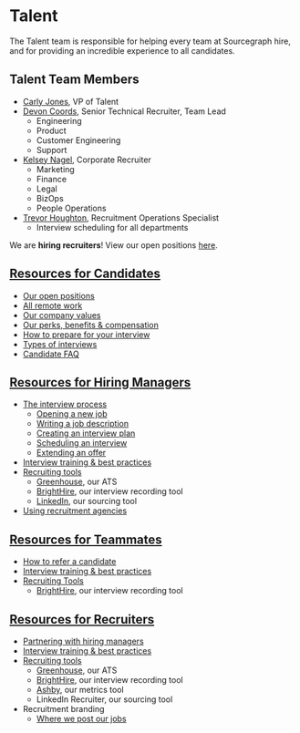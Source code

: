 # Talent

The Talent team is responsible for helping every team at Sourcegraph hire, and for providing an incredible experience to all candidates.

## Talent Team Members
- [Carly Jones](../company/team/index.md#carly-jones-she-her), VP of Talent
- [Devon Coords](../company/team/index.md#devon-coords-she-her), Senior Technical Recruiter, Team Lead
   - Engineering
   - Product
   - Customer Engineering
   - Support
- [Kelsey Nagel](../company/team/index.md#kelsey-nagel-she-her), Corporate Recruiter
   - Marketing
   - Finance
   - Legal
   - BizOps
   - People Operations
- [Trevor Houghton](../company/team/index.md#trevor-houghton-he-him), Recruitment Operations Specialist
   - Interview scheduling for all departments

We are **hiring recruiters**!  View our open positions [here](https://boards.greenhouse.io/sourcegraph91).

## [Resources for Candidates](https://about.sourcegraph.com/handbook/talent/resources_for_candidates)

- [Our open positions](https://about.sourcegraph.com/handbook/talent/resources_for_candidates#how-to-apply)
- [All remote work](https://about.sourcegraph.com/handbook/talent/resources_for_candidates#all-remote-work)
- [Our company values](https://about.sourcegraph.com/handbook/talent/resources_for_candidates#our-company-values)
- [Our perks, benefits & compensation](https://about.sourcegraph.com/handbook/talent/resources_for_candidates#benefits-and-perks)
- [How to prepare for your interview](https://about.sourcegraph.com/handbook/talent/how_to_prepare_for_candidates)
- [Types of interviews](https://about.sourcegraph.com/handbook/talent/types_of_interviews)
- [Candidate FAQ](https://about.sourcegraph.com/handbook/talent/resources_for_candidates#candidate-faq)  

## [Resources for Hiring Managers](https://about.sourcegraph.com/handbook/talent/resources_for_hiring_managers)

- [The interview process](https://about.sourcegraph.com/handbook/talent/resources_for_hiring_managers)
   - [Opening a new job](https://about.sourcegraph.com/handbook/talent/resources_for_hiring_managers)
   - [Writing a job description](https://about.sourcegraph.com/handbook/talent/resources_for_hiring_managers)
   - [Creating an interview plan](https://about.sourcegraph.com/handbook/talent/resources_for_hiring_managers)
   - [Scheduling an interview](https://about.sourcegraph.com/handbook/talent/resources_for_hiring_managers)
   - [Extending an offer](https://about.sourcegraph.com/handbook/talent/resources_for_hiring_managers)
- [Interview training & best practices](https://about.sourcegraph.com/handbook/talent/interview_training)
- [Recruiting tools](https://about.sourcegraph.com/handbook/talent/hiring#recruiting-tools)
   - [Greenhouse](https://about.sourcegraph.com/handbook/talent/hiring/guide_to_using_greenhouse), our ATS
   - [BrightHire](https://about.sourcegraph.com/handbook/talent/hiring/guide_to_using_brighthire#guide-to-using-brighthire), our interview recording tool
   - [LinkedIn](https://about.sourcegraph.com/handbook/talent/hiring/linkedin), our sourcing tool
- [Using recruitment agencies](https://about.sourcegraph.com/handbook/talent/hiring)

## [Resources for Teammates](https://about.sourcegraph.com/handbook/talent/resources_for_teammates)

- [How to refer a candidate](https://about.sourcegraph.com/handbook/talent/hiring#making-a-referral)
- [Interview training & best practices](https://about.sourcegraph.com/handbook/talent/interview_training)
- [Recruiting Tools](https://about.sourcegraph.com/handbook/talent/hiring#recruiting-tools)
   - [BrightHire](https://about.sourcegraph.com/handbook/talent/hiring/guide_to_using_brighthire#guide-to-using-brighthire), our interview recording tool

## [Resources for Recruiters](https://about.sourcegraph.com/handbook/talent/resources_for_recruiters)

- [Partnering with hiring managers](https://about.sourcegraph.com/handbook/talent/resources_for_recruiters)
- [Interview training & best practices](https://about.sourcegraph.com/handbook/talent/interview_training)
- [Recruiting tools](https://about.sourcegraph.com/handbook/talent/hiring#recruiting-tools)
   - [Greenhouse](https://about.sourcegraph.com/handbook/talent/hiring/guide_to_using_greenhouse), our ATS
   - [BrightHire](https://about.sourcegraph.com/handbook/talent/hiring/guide_to_using_brighthire#guide-to-using-brighthire), our interview recording tool
   - [Ashby](https://app.ashbyhq.com/access), our metrics tool
   - LinkedIn Recruiter, our sourcing tool
- Recruitment branding 
   - [Where we post our jobs](https://about.sourcegraph.com/handbook/talent/hiring/job_boards)
